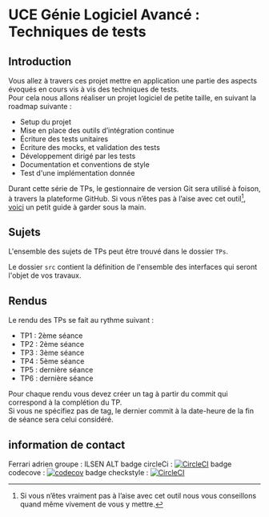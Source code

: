 # UCE Génie Logiciel Avancé : Techniques de tests

## Introduction

Vous allez à travers ces projet mettre en application une partie des aspects évoqués en cours vis à vis des techniques de tests.  
Pour cela nous allons réaliser un projet logiciel de petite taille, en suivant la roadmap suivante : 
- Setup du projet
- Mise en place des outils d’intégration continue
- Écriture des tests unitaires
- Écriture des mocks, et validation des tests
- Développement dirigé par les tests
- Documentation et conventions de style
- Test d'une implémentation donnée

Durant cette série de TPs, le gestionnaire de version Git sera utilisé à foison, à travers la plateforme GitHub. Si vous n’êtes pas à l’aise avec cet outil[^1], [voici](http://rogerdudler.github.io/git-guide/) un petit guide à garder sous la main.

## Sujets

L'ensemble des sujets de TPs peut être trouvé dans le dossier `TPs`.

Le dossier `src` contient la définition de l'ensemble des interfaces qui seront l'objet de vos travaux.

## Rendus

Le rendu des TPs se fait au rythme suivant :

- TP1 : 2ème séance
- TP2 : 2ème séance
- TP3 : 3ème séance
- TP4 : 5ème séance
- TP5 : dernière séance
- TP6 : dernière séance

Pour chaque rendu vous devez créer un tag à partir du commit qui correspond à la complétion du TP.  
Si vous ne spécifiez pas de tag, le dernier commit à la date-heure de la fin de séance sera celui considéré.

[^1]: Si vous n’êtes vraiment pas à l’aise avec cet outil nous vous conseillons quand même vivement de vous y mettre.

## information de contact
Ferrari adrien
groupe : ILSEN ALT
badge circleCi : [![CircleCI](https://circleci.com/gh/FerrariAdrien/ceri-m1-techniques-de-test.svg?style=svg)](https://circleci.com/gh/FerrariAdrien/ceri-m1-techniques-de-test)
badge codecove : [![codecov](https://codecov.io/github/FerrariAdrien/ceri-m1-techniques-de-test/graph/badge.svg?token=SXHE2BQSIT)](https://codecov.io/github/FerrariAdrien/ceri-m1-techniques-de-test)
badge checkstyle : [![CircleCI](https://circleci.com/gh/FerrariAdrien/ceri-m1-techniques-de-test.svg?style=svg)](https://circleci.com/gh/FerrariAdrien/ceri-m1-techniques-de-test)